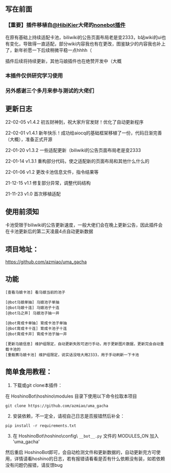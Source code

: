 
## 写在前面

### 【重要】插件移植自[@HibiKier](https://github.com/HibiKier)大佬的[nonebot插件](https://github.com/HibiKier/nonebot_plugin_gamedraw)

在原有基础上持续适配卡池，biliwiki的公告页面布局老是变2333，b站wiki的ui也有变化，导致得一直适配，部分wiki内容我也有在更改，图鉴缺少的内容我也补上了，新年祈愿一下后续稍微平稳一点hhhh（

插件后续将持续更新，其他马娘插件也在绝赞开发中（大概

### 本插件仅供研究学习使用

### 另外感谢三个多月来参与测试的大佬们

## 更新日志

22-02-05    v1.4.2  初五财神到，祝大家升官发财！优化了自动更新程序

22-02-01    v1.4.1    新年快乐！成功给aiocq的基础框架移植了一份，代码日渐完善（大概），准备正式开源

22-01-20    v1.3.2    一些适配更新（biliwiki的公告页面布局老是变2333

22-01-14    v1.3.1    重构部分代码，使之适配新的页面布局和其他什么什么的

22-01-06    v1.2    更改卡池信息文件，指令结果等

21-12-15    v1.1    修复部分异常，调整代码结构

21-11-23    v1.0    首次移植适配

## 使用前须知

卡池受限于biliwiki的公告更新速度，一般大佬们会在晚上更新公告，因此插件会在卡池更新后的第二天凌晨4点自动更新数据

## 项目地址：
https://github.com/azmiao/uma_gacha

## 功能
```
[查看马娘卡池] 看马娘当前的池子

[@bot马娘单抽] 马娘池子单抽
[@bot马娘十连] 马娘池子十连
[@bot马之井] 马娘池子抽一井

[@bot育成卡单抽] 育成卡池子单抽
[@bot育成卡十连] 育成卡池子十连
[@bot育成卡井] 育成卡池子抽一井

[更新马娘信息] 维护组限定，自动更新失败可进行手动，用于更新图片数据，更新完会自动重载卡池的
[重载赛马娘卡池] 维护组限定，说实话没啥大用2333，用于手动刷新一下卡池
```
## 简单食用教程：

1. 下载或git clone本插件：

在 HoshinoBot\hoshino\modules 目录下使用以下命令拉取本项目
```
git clone https://github.com/azmiao/uma_gacha
```

2. 安装依赖，不一定全，请视自己日志是否报错然后补全：
```
pip install -r requirements.txt
```

3. 在 HoshinoBot\hoshino\config\ `__bot__.py` 文件的 MODULES_ON 加入 'uma_gacha'

然后重启 HoshinoBot即可，会自动检测文件和更新数据的，自动更新完方可使用，详情请看hoshino的日志，若有报错请看看是否有什么依赖没有装，如若依赖没有问题仍报错，请反馈bug